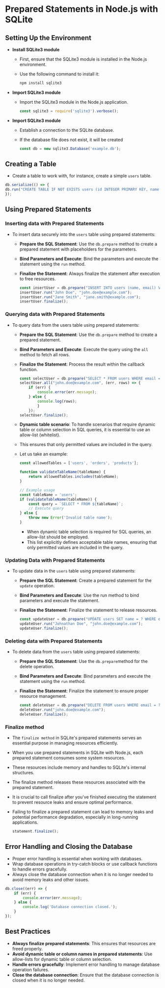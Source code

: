 # Prepared Statements in Node.js with SQLite

## Setting Up the Environment

* **Install SQLite3 module**
  * First, ensure that the SQLite3 module is installed in the Node.js environment.
  * Use the following command to install it:

    ```javascript
    npm install sqlite3
    ```

* **Import SQLite3 module**
  * Import the SQLite3 module in the Node.js application.

    ```javascript
    const sqlite3 = require('sqlite3').verbose();
    ```

* **Import SQLite3 module**
  * Establish a connection to the SQLite database.
  * If the database file does not exist, it will be created

    ```javascript
    const db = new sqlite3.Database('example.db');
    ```

## Creating a Table

* Create a table to work with, for instance, create a simple `users` table.

```javascript
db.serialize(() => {
db.run("CREATE TABLE IF NOT EXISTS users (id INTEGER PRIMARY KEY, name TEXT, email TEXT)");
});
```

## Using Prepared Statements

### Inserting data with Prepared Statements

* To insert data securely into the `users` table using prepared statements:

  * **Prepare the SQL Statement**: Use the `db.prepare` method to create a prepared statement with placeholders for the parameters.
  * **Bind Parameters and Execute**: Bind the parameters and execute the statement using the `run` method.
  * **Finalize the Statement**: Always finalize the statement after execution to free resources.

    ```javascript
    const insertUser = db.prepare("INSERT INTO users (name, email) VALUES (?, ?)");
    insertUser.run("John Doe", "john.doe@example.com");
    insertUser.run("Jane Smith", "jane.smith@example.com");
    insertUser.finalize();
    ```

### Querying data with Prepared Statements

* To query data from the users table using prepared statements:

  * **Prepare the SQL Statement**: Use the `db.prepare` method to create a prepared statement.
  * **Bind Parameters and Execute**: Execute the query using the `all` method to fetch all rows.
  * **Finalize the Statement**: Process the result within the callback function.

    ```javascript
    const selectUser = db.prepare("SELECT * FROM users WHERE email = ?");
    selectUser.all("john.doe@example.com", (err, rows) => {
        if (err) {
            console.error(err.message);
        } else {
            console.log(rows);
            }
        });
    selectUser.finalize();
    ```

  * **Dynamic table scenario**: To handle scenarios that require dynamic table or column selection in SQL queries, it is essential to use an allow-list (whitelist).
  * This ensures that only permitted values are included in the query.
  * Let us take an example:

    ```javascript
    const allowedTables = ['users', 'orders', 'products'];

    function validateTableName(tableName) {
        return allowedTables.includes(tableName);
    }

    // Example usage
    const tableName = 'users';
    if (validateTableName(tableName)) {
        const query = `SELECT * FROM ${tableName}`;
        // Execute query
    } else {
        throw new Error('Invalid table name');
    }
    ```

    * When dynamic table selection is required for SQL queries, an allow-list should be employed.
    * This list explicitly defines acceptable table names, ensuring that only permitted values are included in the query.

### Updating Data with Prepared Statements

* To update data in the `users` table using prepared statements:

  * **Prepare the SQL Statement**: Create a prepared statement for the `update` operation.
  * **Bind Parameters and Execute**: Use the run method to bind parameters and execute the statement.
  * **Finalize the Statement**: Finalize the statement to release resources.

    ```javascript
    const updateUser = db.prepare("UPDATE users SET name = ? WHERE email = ?");
    updateUser.run("Johnathan Doe", "john.doe@example.com");
    updateUser.finalize();
    ```

### Deleting data with Prepared Statements

* To delete data from the `users` table using prepared statements:

  * **Prepare the SQL Statement**:  Use the `db.prepare`method for the delete operation.
  * **Bind Parameters and Execute**:  Bind parameters and execute the statement using the `run` method.
  * **Finalize the Statement**: Finalize the statement to ensure proper resource management.

    ```javascript
    const deleteUser = db.prepare("DELETE FROM users WHERE email = ?");
    deleteUser.run("john.doe@example.com");
    deleteUser.finalize();
    ```

### Finalize method

* The `finalize method` in SQLite's prepared statements serves an essential purpose in managing resources efficiently.
* When you use prepared statements in SQLite with Node.js, each prepared statement consumes some system resources.
* These resources include memory and handles to SQLite's internal structures.
* The finalize method releases these resources associated with the prepared statement.
* It is crucial to call finalize after you've finished executing the statement to prevent resource leaks and ensure optimal performance.
* Failing to finalize a prepared statement can lead to memory leaks and potential performance degradation, especially in long-running applications.

    ```javascript
    statement.finalize();
    ```

## Error Handling and Closing the Database

* Proper error handling is essential when working with databases.
* Wrap database operations in try-catch blocks or use callback functions to handle errors gracefully.
* Always close the database connection when it is no longer needed to avoid memory leaks and other issues.

```javascript
db.close((err) => {
    if (err) {
        console.error(err.message);
    } else {
        console.log('Database connection closed.');
    }
});
```

## Best Practices

* **Always finalize prepared statements**: This ensures that resources are freed properly.
* **Avoid dynamic table or column names in prepared statements**: Use allow-lists for dynamic table or column selection.
* **Handle errors gracefully**: Implement error handling to manage database operation failures.
* **Close the database connection**: Ensure that the database connection is closed when it is no longer needed.
